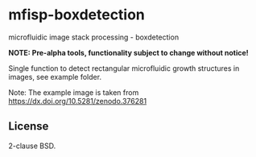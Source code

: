 # mfisp-boxdetection

microfluidic image stack processing - boxdetection

**NOTE: Pre-alpha tools, functionality subject to change without notice!**

Single function to detect rectangular microfluidic growth structures in images, see example folder.

Note: The example image is taken from https://dx.doi.org/10.5281/zenodo.376281

## License

2-clause BSD.
